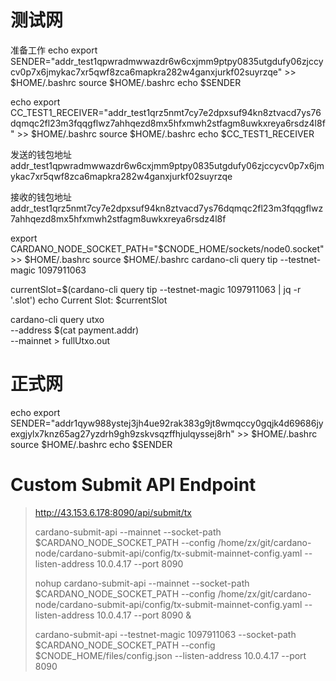 # 测试网

准备工作
echo export SENDER="addr_test1qpwradmwwazdr6w6cxjmm9ptpy0835utgdufy06zjccycv0p7x6jmykac7xr5qwf8zca6mapkra282w4ganxjurkf02suyrzqe" >> $HOME/.bashrc
source $HOME/.bashrc
echo $SENDER

echo export CC_TEST1_RECEIVER="addr_test1qrz5nmt7cy7e2dpxsuf94kn8ztvacd7ys76dqmqc2fl23m3fqqgflwz7ahhqezd8mx5hfxmwh2stfagm8uwkxreya6rsdz4l8f" >> $HOME/.bashrc
source $HOME/.bashrc
echo $CC_TEST1_RECEIVER

发送的钱包地址
addr_test1qpwradmwwazdr6w6cxjmm9ptpy0835utgdufy06zjccycv0p7x6jmykac7xr5qwf8zca6mapkra282w4ganxjurkf02suyrzqe

接收的钱包地址
addr_test1qrz5nmt7cy7e2dpxsuf94kn8ztvacd7ys76dqmqc2fl23m3fqqgflwz7ahhqezd8mx5hfxmwh2stfagm8uwkxreya6rsdz4l8f

export CARDANO_NODE_SOCKET_PATH="$CNODE_HOME/sockets/node0.socket" >> $HOME/.bashrc
source $HOME/.bashrc
cardano-cli query tip --testnet-magic 1097911063

currentSlot=$(cardano-cli query tip --testnet-magic 1097911063 | jq -r '.slot')
echo Current Slot: $currentSlot

cardano-cli query utxo \
--address $(cat payment.addr) \
--mainnet > fullUtxo.out





# 正式网
echo export SENDER="addr1qyw988ystej3jh4ue92rak383g9jt8wmqccy0gqjk4d69686jyexgjylx7knz65ag27yzdrh9gh9zskvsqzffhjulqyssej8rh" >> $HOME/.bashrc
source $HOME/.bashrc
echo $SENDER



#  Custom Submit API Endpoint
> http://43.153.6.178:8090/api/submit/tx
> 
> cardano-submit-api --mainnet  --socket-path $CARDANO_NODE_SOCKET_PATH --config /home/zx/git/cardano-node/cardano-submit-api/config/tx-submit-mainnet-config.yaml --listen-address 10.0.4.17 --port 8090
>
> nohup cardano-submit-api --mainnet  --socket-path $CARDANO_NODE_SOCKET_PATH --config /home/zx/git/cardano-node/cardano-submit-api/config/tx-submit-mainnet-config.yaml --listen-address 10.0.4.17 --port 8090 &
>
> cardano-submit-api --testnet-magic 1097911063  --socket-path $CARDANO_NODE_SOCKET_PATH --config $CNODE_HOME/files/config.json --listen-address 10.0.4.17 --port 8090  